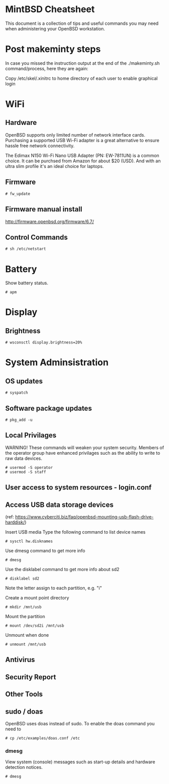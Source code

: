 # MintBSD Cheatsheet
This document is a collection of tips and useful commands you may need when administering your OpenBSD workstation.

# Post makeminty steps
In case you missed the instruction output at the end of the ./makeminty.sh command/process, here they are again:

Copy /etc/skel/.xinitrc to home directory of each user to enable graphical login

# WiFi
## Hardware

OpenBSD supports only limited number of network interface cards.  Purchasing a supported USB Wi-Fi adapter is a great alternative to ensure hassle free network connectivity.

The Edimax N150 Wi-Fi Nano USB Adapter (PN: EW-7811UN) is a common choice. It can be purchsed from Amazon for about $20 (USD).  And with an ultra slim profile it's an ideal choice for laptops.

## Firmware
```
# fw_update
```

## Firmware manual install
http://firmware.openbsd.org/firmware/6.7/



## Control Commands
```
# sh /etc/netstart
```
# Battery
Show battery status.
```
# apm
```
# Display
## Brightness
```
# wsconsctl display.brightness=20%
```
# System Adminsistration
## OS updates
```
# syspatch
```
## Software package updates
```
# pkg_add -u
```
## Local Privilages
WARNING! These commands will weaken your system security. 
Members of the operator group have enhanced privilages such as the ability to write to raw data devices.
```
# usermod -S operator
# usermod -S staff
```
## User access to system resources - login.conf

## Access USB data storage devices
(ref: https://www.cyberciti.biz/faq/openbsd-mounting-usb-flash-drive-harddisk/)

Insert USB media
Type the following command to list device names

```
# sysctl hw.disknames
```
Use dmesg command to get more info
```
# dmesg
```

Use the disklabel command to get more info about sd2
```
# disklabel sd2
```
Note the letter assign to each partition, e.g. "i"

Create a mount point directory
```
# mkdir /mnt/usb
```
Mount the partition
```
# mount /dev/sd2i /mnt/usb
```

Unmount when done
```
# unmount /mnt/usb
```

## Antivirus

## Security Report

## Other Tools

## sudo / doas
OpenBSD uses doas instead of sudo.
To enable the doas command you need to
```
# cp /etc/examples/doas.conf /etc
```

### dmesg
View system (console) messages such as start-up details and hardware detection notices.
```
# dmesg
```





